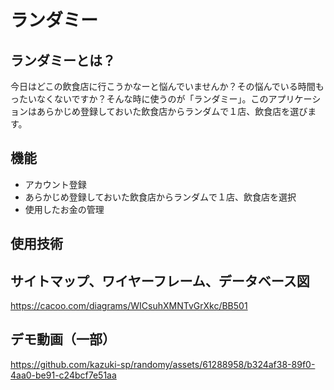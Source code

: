 # ランダミー
## ランダミーとは？
今日はどこの飲食店に行こうかなーと悩んでいませんか？​その悩んでいる時間もったいなくないですか？そんな時に使うのが「ランダミー」。このアプリケーションはあらかじめ登録しておいた飲食店からランダムで１店、飲食店を選びます。

## 機能
* アカウント登録
* あらかじめ登録しておいた飲食店からランダムで１店、飲食店を選択
* 使用したお金の管理

## 使用技術

## サイトマップ、ワイヤーフレーム、データベース図
https://cacoo.com/diagrams/WICsuhXMNTvGrXkc/BB501

## デモ動画（一部）
https://github.com/kazuki-sp/randomy/assets/61288958/b324af38-89f0-4aa0-be91-c24bcf7e51aa

